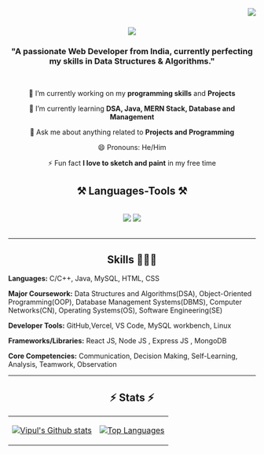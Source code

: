 
<img align="right" src="https://visitor-badge.laobi.icu/badge?page_id=Vipul-Harsh.Vipul-Harsh" />

<h1 align="center">
    <img src="https://readme-typing-svg.herokuapp.com/?font=Righteous&size=35&center=true&vCenter=true&width=500&height=70&duration=4000&lines=Hi+There!+👋;+I'm+Vipul+Harsh!;" />
</h1>

<h3 align="center">"A passionate Web Developer from India, currently perfecting my skills in Data Structures & Algorithms."</h3>

<br/>

<div align="center">
    
 🔭 I’m currently working on my **programming skills** and  **Projects**
 
 🌱 I’m currently learning **DSA, Java, MERN Stack, Database and Management**

💬 Ask me about anything related to **Projects and Programming**

😄 Pronouns: He/Him

⚡ Fun fact **I love to sketch and paint** in my free time
</div>

<h2 align="center">⚒️ Languages-Tools ⚒️</h2>
<br/>
<div align="center">
    <img src="https://skillicons.dev/icons?i=java,cpp,c,vscode,mongodb,react,nodejs,express,mysql,github" />
    <img src="https://skillicons.dev/icons?i=html,css,linux <div align="center">
    
</div>

<br/>
<hr/>

<div align="center">
  <h2> Skills 👨🏻‍💻 </h2>
  <div align="left">
    
 **Languages:** C/C++, Java, MySQL, HTML, CSS  
    
 **Major Coursework:** Data Structures and Algorithms(DSA), Object-Oriented Programming(OOP), Database Management Systems(DBMS), Computer Networks(CN), Operating Systems(OS), Software Engineering(SE)

 **Developer Tools:** GitHub,Vercel, VS Code, MySQL workbench, Linux
  
 **Frameworks/Libraries:** React JS, Node JS , Express JS , MongoDB 
  
 **Core Competencies:** Communication, Decision Making, Self-Learning, Analysis, Teamwork, Observation
 </div>
</div>

<hr/>
<!---
Vipul-Harsh/Vipul-Harsh is a ✨ special ✨ repository because its `README.md` (this file) appears on your GitHub profile.
You can click the Preview link to take a look at your changes.
--->
<h2 align="center">⚡ Stats ⚡</h2>
<div align="center">

<table>
  <tr>
    <td>
      <p align="center">
        <a href="https://github.com/anuraghazra/github-readme-stats">
          <img src="https://github-readme-stats.vercel.app/api?username=Vipul-Harsh&show=reviews,prs_merged&theme=ambient_gradient&rank_icon=github&hide_border=true" alt="Vipul's Github stats">
        </a>
      </p>
    </td>
    <td>
      <p align="center">
        <a href="https://github.com/anuraghazra/github-readme-stats">
          <img src="https://github-readme-stats.vercel.app/api/top-langs/?username=Vipul-Harsh&layout=donut" alt="Top Languages">
        </a>
      </p>
    </td>
  </tr>
</table>

</div>
